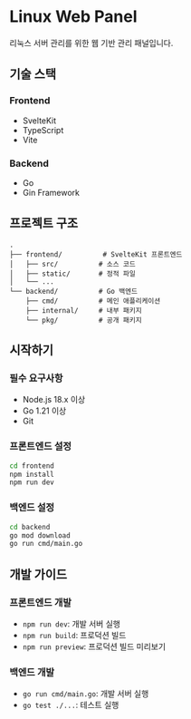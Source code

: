 # Linux Web Panel

리눅스 서버 관리를 위한 웹 기반 관리 패널입니다.

## 기술 스택

### Frontend
- SvelteKit
- TypeScript
- Vite

### Backend
- Go
- Gin Framework

## 프로젝트 구조

```
.
├── frontend/          # SvelteKit 프론트엔드
│   ├── src/          # 소스 코드
│   ├── static/       # 정적 파일
│   └── ...
└── backend/          # Go 백엔드
    ├── cmd/          # 메인 애플리케이션
    ├── internal/     # 내부 패키지
    └── pkg/          # 공개 패키지
```

## 시작하기

### 필수 요구사항
- Node.js 18.x 이상
- Go 1.21 이상
- Git

### 프론트엔드 설정
```bash
cd frontend
npm install
npm run dev
```

### 백엔드 설정
```bash
cd backend
go mod download
go run cmd/main.go
```

## 개발 가이드

### 프론트엔드 개발
- `npm run dev`: 개발 서버 실행
- `npm run build`: 프로덕션 빌드
- `npm run preview`: 프로덕션 빌드 미리보기

### 백엔드 개발
- `go run cmd/main.go`: 개발 서버 실행
- `go test ./...`: 테스트 실행

